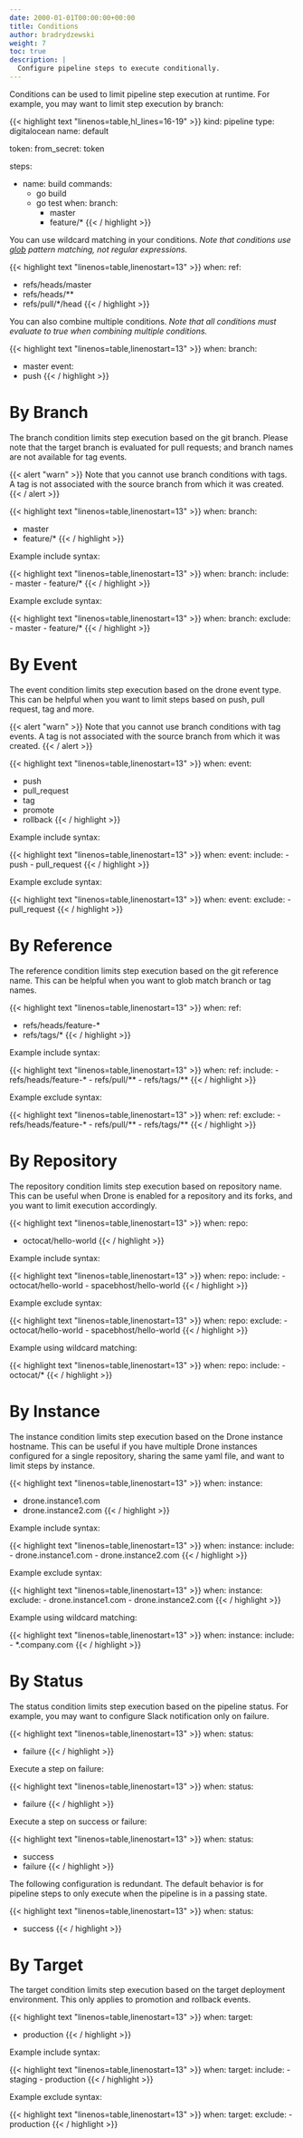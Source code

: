 ```yaml
---
date: 2000-01-01T00:00:00+00:00
title: Conditions
author: bradrydzewski
weight: 7
toc: true
description: |
  Configure pipeline steps to execute conditionally.
---
```


Conditions can be used to limit pipeline step execution at runtime. For example, you may want to limit step execution by branch:

{{< highlight text "linenos=table,hl_lines=16-19" >}}
kind: pipeline
type: digitalocean
name: default

token:
  from_secret: token

steps:
- name: build
  commands:
  - go build
  - go test
  when:
    branch:
    - master
    - feature/*
{{< / highlight >}}

You can use wildcard matching in your conditions. _Note that conditions use [glob](https://golang.org/pkg/path/#Match) pattern matching, not regular expressions._

{{< highlight text "linenos=table,linenostart=13" >}}
when:
  ref:
  - refs/heads/master
  - refs/heads/**
  - refs/pull/*/head
{{< / highlight >}}

You can also combine multiple conditions. _Note that all conditions must evaluate to true when combining multiple conditions._

{{< highlight text "linenos=table,linenostart=13" >}}
when:
  branch:
  - master
  event:
  - push
{{< / highlight >}}

# By Branch

The branch condition limits step execution based on the git branch. Please note that the target branch is evaluated for pull requests; and branch names are not available for tag events.

{{< alert "warn" >}}
Note that you cannot use branch conditions with tags. A tag is not associated with the source branch from which it was created.
{{< / alert >}}

{{< highlight text "linenos=table,linenostart=13" >}}
when:
  branch:
  - master
  - feature/*
{{< / highlight >}}

Example include syntax:

{{< highlight text "linenos=table,linenostart=13" >}}
when:
  branch:
    include:
    - master
    - feature/*
{{< / highlight >}}

Example exclude syntax:

{{< highlight text "linenos=table,linenostart=13" >}}
when:
  branch:
    exclude:
    - master
    - feature/*
{{< / highlight >}}

# By Event

The event condition limits step execution based on the drone event type. This can be helpful when you want to limit steps based on push, pull request, tag and more.

{{< alert "warn" >}}
Note that you cannot use branch conditions with tag events. A tag is not associated with the source branch from which it was created.
{{< / alert >}}

{{< highlight text "linenos=table,linenostart=13" >}}
when:
  event:
  - push
  - pull_request
  - tag
  - promote
  - rollback
{{< / highlight >}}

Example include syntax:

{{< highlight text "linenos=table,linenostart=13" >}}
when:
  event:
    include:
    - push
    - pull_request
{{< / highlight >}}

Example exclude syntax:

{{< highlight text "linenos=table,linenostart=13" >}}
when:
  event:
    exclude:
    - pull_request
{{< / highlight >}}

# By Reference

The reference condition limits step execution based on the git reference name. This can be helpful when you want to glob match branch or tag names.


{{< highlight text "linenos=table,linenostart=13" >}}
when:
  ref:
  - refs/heads/feature-*
  - refs/tags/*
{{< / highlight >}}

Example include syntax:

{{< highlight text "linenos=table,linenostart=13" >}}
when:
  ref:
    include:
    - refs/heads/feature-*
    - refs/pull/**
    - refs/tags/**
{{< / highlight >}}

Example exclude syntax:

{{< highlight text "linenos=table,linenostart=13" >}}
when:
  ref:
    exclude:
    - refs/heads/feature-*
    - refs/pull/**
    - refs/tags/**
{{< / highlight >}}

# By Repository

The repository condition limits step execution based on repository name. This can be useful when Drone is enabled for a repository and its forks, and you want to limit execution accordingly.


{{< highlight text "linenos=table,linenostart=13" >}}
when:
  repo:
  - octocat/hello-world
{{< / highlight >}}

Example include syntax:

{{< highlight text "linenos=table,linenostart=13" >}}
when:
  repo:
    include:
    - octocat/hello-world
    - spacebhost/hello-world
{{< / highlight >}}

Example exclude syntax:

{{< highlight text "linenos=table,linenostart=13" >}}
when:
  repo:
    exclude:
    - octocat/hello-world
    - spacebhost/hello-world
{{< / highlight >}}

Example using wildcard matching:

{{< highlight text "linenos=table,linenostart=13" >}}
when:
  repo:
    include:
    - octocat/*
{{< / highlight >}}

# By Instance

The instance condition limits step execution based on the Drone instance hostname. This can be useful if you have multiple Drone instances configured for a single repository, sharing the same yaml file, and want to limit steps by instance.

{{< highlight text "linenos=table,linenostart=13" >}}
when:
  instance:
  - drone.instance1.com
  - drone.instance2.com
{{< / highlight >}}

Example include syntax:

{{< highlight text "linenos=table,linenostart=13" >}}
when:
  instance:
    include:
    - drone.instance1.com
    - drone.instance2.com
{{< / highlight >}}

Example exclude syntax:

{{< highlight text "linenos=table,linenostart=13" >}}
when:
  instance:
    exclude:
    - drone.instance1.com
    - drone.instance2.com
{{< / highlight >}}

Example using wildcard matching:

{{< highlight text "linenos=table,linenostart=13" >}}
when:
  instance:
    include:
    - *.company.com
{{< / highlight >}}

# By Status

The status condition limits step execution based on the pipeline status. For example, you may want to configure Slack notification only on failure.

{{< highlight text "linenos=table,linenostart=13" >}}
when:
  status:
  - failure
{{< / highlight >}}

Execute a step on failure:

{{< highlight text "linenos=table,linenostart=13" >}}
when:
  status:
  - failure
{{< / highlight >}}

Execute a step on success or failure:

{{< highlight text "linenos=table,linenostart=13" >}}
when:
  status:
  - success
  - failure
{{< / highlight >}}

The following configuration is redundant. The default behavior is for pipeline steps to only execute when the pipeline is in a passing state.

{{< highlight text "linenos=table,linenostart=13" >}}
when:
  status:
  - success
{{< / highlight >}}

# By Target

The target condition limits step execution based on the target deployment environment. This only applies to promotion and rollback events.

{{< highlight text "linenos=table,linenostart=13" >}}
when:
  target:
  - production
{{< / highlight >}}

Example include syntax:

{{< highlight text "linenos=table,linenostart=13" >}}
when:
  target:
    include:
    - staging
    - production
{{< / highlight >}}

Example exclude syntax:

{{< highlight text "linenos=table,linenostart=13" >}}
when:
  target:
    exclude:
    - production
{{< / highlight >}}
